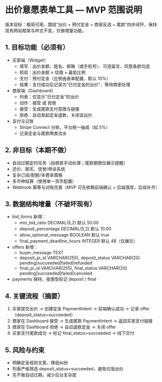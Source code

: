# 出价意愿表单工具 — MVP 范围说明

版本目标：极简可用，围绕“出价 + 预付定金 + 商家反选 + 尾款”四步闭环，保持现有网站框架与样式不变，仅做增量功能。

## 1. 目标功能（必须有）
- 买家端（Widget）
  - 填写：出价金额、姓名、邮箱（或手机号）、可选留言、同意条款勾选
  - 校验：出价金额 ≥ 估值 × 最低比例
  - 支付：预付定金（比例由表单配置，默认 10%）
  - 结果：支付成功后记录为“已付定金的出价”，等待商家处理
- 商家端（Dashboard）
  - 列表：仅显示“已付定金”的出价
  - 动作：接受 或 拒绝
  - 接受：生成尾款支付意图与链接
  - 拒绝：自动发起定金退款，关闭该出价
- 支付与记账
  - Stripe Connect 分账，平台统一抽成（如 5%）
  - 记录定金与尾款两类流水

## 2. 非目标（本期不做）
- 自动过期定时任务（由商家手动处理；尾款期限仅展示提醒）
- 还价、聊天、信誉/申诉系统
- 复杂订阅/配额/多费率策略
- 多币种结算（使用单一货币配置）
- Webhook 幂等与对账完善（MVP 可先依赖前端确认 + 后端落库，后续补齐）

## 3. 数据结构增量（不破坏现有）
- bid_forms 新增：
  - min_bid_ratio DECIMAL(5,2) 默认 50.00
  - deposit_percentage DECIMAL(5,2) 默认 10.00
  - allow_optional_message BOOLEAN 默认 true
  - final_payment_deadline_hours INTEGER 默认 48（仅展示）
- offers 新增：
  - buyer_message TEXT
  - deposit_pi_id VARCHAR(255), deposit_status VARCHAR(20) pending|succeeded|failed|refunded
  - final_pi_id VARCHAR(255), final_status VARCHAR(20) pending|succeeded|failed|canceled
- payments 保持，按类型标记 deposit / final

## 4. 关键流程（摘要）
1) 买家提交出价 → 创建定金 PaymentIntent → 前端确认成功 → 记录 offer（deposit_status=succeeded）
2) 商家在 Dashboard 接受 → 生成尾款 PaymentIntent → 返回买家支付链接
3) 商家在 Dashboard 拒绝 → 自动退款定金 → 关闭 offer
4) 买家支付尾款成功 → 标记 final_status=succeeded → 线下交付

## 5. 风险与约束
- 明确定金规则文案，降低纠纷
- 列表严格筛选 deposit_status=succeeded，避免垃圾出价
- 先不做自动过期，减少后台复杂度